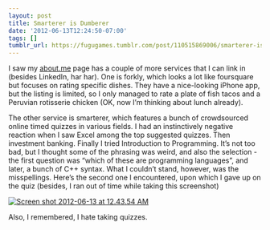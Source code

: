 ```yaml
---
layout: post
title: Smarterer is Dumberer
date: '2012-06-13T12:24:50-07:00'
tags: []
tumblr_url: https://fugugames.tumblr.com/post/110515869006/smarterer-is-dumberer
---
```

I saw my [about.me](http://philipchu.com/) page has a couple of more services that I can link in (besides LinkedIn, har har). One is forkly, which looks a lot like foursquare but focuses on rating specific dishes. They have a nice-looking iPhone app, but the listing is limited, so I only managed to rate a plate of fish tacos and a Peruvian rotisserie chicken (OK, now I’m thinking about lunch already).

The other service is smarterer, which features a bunch of crowdsourced online timed quizzes in various fields. I had an instinctively negative reaction when I saw Excel among the top suggested quizzes. Then investment banking. Finally I tried Introduction to Programming. It’s not too bad, but I thought some of the phrasing was weird, and also the selection - the first question was “which of these are programming languages”, and later, a bunch of C++ syntax. What I couldn’t stand, however, was the misspellings. Here’s the second one I encountered, upon which I gave up on the quiz (besides, I ran out of time while taking this screenshot)

[![](http://itshardtofondlepenguins.com/wp-content/uploads/2012/06/Screen-shot-2012-06-13-at-12.43.54-AM.png "Screen shot 2012-06-13 at 12.43.54 AM")](http://itshardtofondlepenguins.com/wp-content/uploads/2012/06/Screen-shot-2012-06-13-at-12.43.54-AM.png)

Also, I remembered, I hate taking quizzes.

